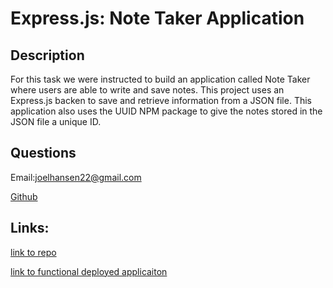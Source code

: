 # Express.js: Note Taker Application

 ## Description
  For this task we were instructed to build an application called Note Taker where users are able to write and save notes.  This project uses an Express.js backen to save and retrieve information from a JSON file.  This application also uses the UUID NPM package to give the notes stored in the JSON file a unique ID.  


##  Questions
  Email:joelhansen22@gmail.com
  
  [Github](https://www.github.com/joelhansenmn)

  ## Links:
  [link to repo](https://github.com/JoelhansenMN/note-taker-application)

  [link to functional deployed applicaiton](https://note-taker-application-19mz.onrender.com/)